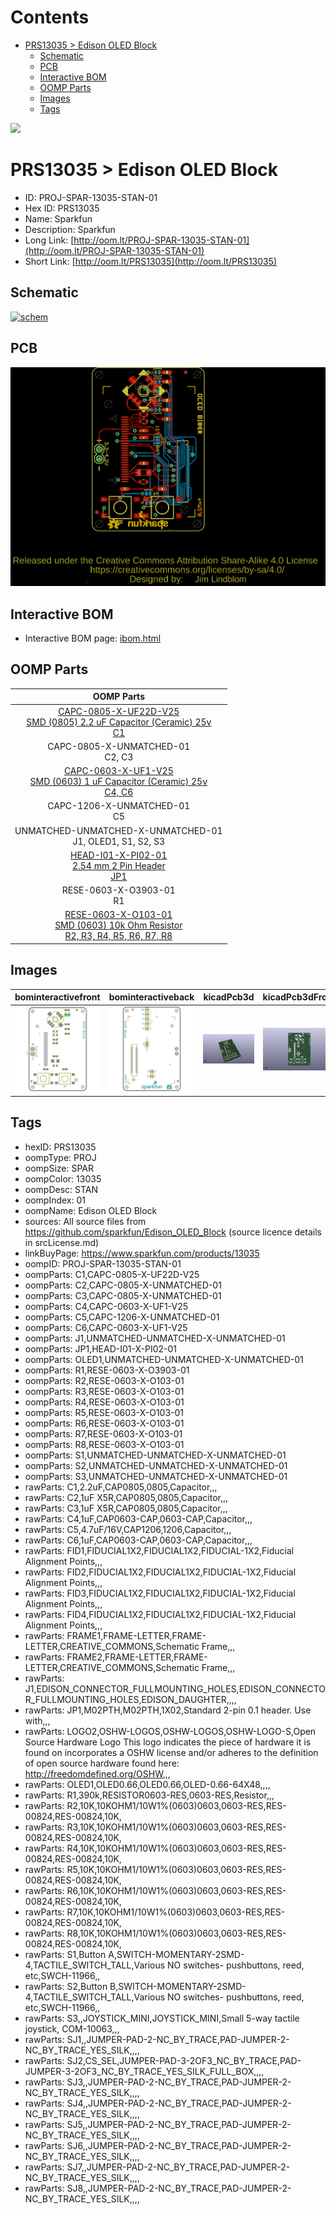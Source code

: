 



Contents
========

* [PRS13035 > Edison OLED Block](#prs13035--edison-oled-block)
	* [Schematic](#schematic)
	* [PCB](#pcb)
	* [Interactive BOM](#interactive-bom)
	* [OOMP Parts](#oomp-parts)
	* [Images](#images)
	* [Tags](#tags)
  
![][im]
# PRS13035 > Edison OLED Block

- ID: PROJ-SPAR-13035-STAN-01
- Hex ID: PRS13035
- Name: Sparkfun
- Description: Sparkfun
- Long Link: [http://oom.lt/PROJ-SPAR-13035-STAN-01](http://oom.lt/PROJ-SPAR-13035-STAN-01)
- Short Link: [http://oom.lt/PRS13035](http://oom.lt/PRS13035)

## Schematic
  
[![schem](eagleSchemImage.png)](eagleSchemImage.png)
## PCB
  
[![pcb](eagleImage.png)](eagleImage.png)
## Interactive BOM

- Interactive BOM page: [ibom.html](https://htmlpreview.github.io/?https://github.com/oomlout/oomlout_OOMP_projects/blob/main/PROJ-SPAR-13035-STAN-01/kicad/bom/ibom.html)

## OOMP Parts
  

|OOMP Parts|
| :---: |
|[CAPC-0805-X-UF22D-V25<br> SMD (0805) 2.2 uF Capacitor (Ceramic) 25v<br> C1](https://github.com/oomlout/oomlout_OOMP_parts/tree/main/CAPC-0805-X-UF22D-V25/)|
|CAPC-0805-X-UNMATCHED-01<BR>C2, C3|
|[CAPC-0603-X-UF1-V25<br> SMD (0603) 1 uF Capacitor (Ceramic) 25v<br> C4, C6](https://github.com/oomlout/oomlout_OOMP_parts/tree/main/CAPC-0603-X-UF1-V25/)|
|CAPC-1206-X-UNMATCHED-01<BR>C5|
|UNMATCHED-UNMATCHED-X-UNMATCHED-01<BR>J1, OLED1, S1, S2, S3|
|[HEAD-I01-X-PI02-01<br> 2.54 mm 2 Pin Header<br> JP1](https://github.com/oomlout/oomlout_OOMP_parts/tree/main/HEAD-I01-X-PI02-01/)|
|RESE-0603-X-O3903-01<BR>R1|
|[RESE-0603-X-O103-01<br> SMD (0603) 10k Ohm Resistor<br> R2, R3, R4, R5, R6, R7, R8](https://github.com/oomlout/oomlout_OOMP_parts/tree/main/RESE-0603-X-O103-01/)|

## Images
  
  

|bominteractivefront|bominteractiveback|kicadPcb3d|kicadPcb3dFront|kicadPcb3dBack|eagleImage|eagleSchemImage|
| :---: | :---: | :---: | :---: | :---: | :---: | :---: |
|[![bominteractivefront](bomFront_140.png)](bomFront.png)|[![bominteractiveback](bomBack_140.png)](bomBack.png)|[![kicadPcb3d](kicadPcb3d_140.png)](kicadPcb3d.png)|[![kicadPcb3dFront](kicadPcb3dFront_140.png)](kicadPcb3dFront.png)|[![kicadPcb3dBack](kicadPcb3dBack_140.png)](kicadPcb3dBack.png)|[![eagleImage](eagleImage_140.png)](eagleImage.png)|[![eagleSchemImage](eagleSchemImage_140.png)](eagleSchemImage.png)|

## Tags

- hexID: PRS13035
- oompType: PROJ
- oompSize: SPAR
- oompColor: 13035
- oompDesc: STAN
- oompIndex: 01
- oompName: Edison OLED Block
- sources: All source files from https://github.com/sparkfun/Edison_OLED_Block (source licence details in srcLicense.md)
- linkBuyPage: https://www.sparkfun.com/products/13035
- oompID: PROJ-SPAR-13035-STAN-01
- oompParts: C1,CAPC-0805-X-UF22D-V25
- oompParts: C2,CAPC-0805-X-UNMATCHED-01
- oompParts: C3,CAPC-0805-X-UNMATCHED-01
- oompParts: C4,CAPC-0603-X-UF1-V25
- oompParts: C5,CAPC-1206-X-UNMATCHED-01
- oompParts: C6,CAPC-0603-X-UF1-V25
- oompParts: J1,UNMATCHED-UNMATCHED-X-UNMATCHED-01
- oompParts: JP1,HEAD-I01-X-PI02-01
- oompParts: OLED1,UNMATCHED-UNMATCHED-X-UNMATCHED-01
- oompParts: R1,RESE-0603-X-O3903-01
- oompParts: R2,RESE-0603-X-O103-01
- oompParts: R3,RESE-0603-X-O103-01
- oompParts: R4,RESE-0603-X-O103-01
- oompParts: R5,RESE-0603-X-O103-01
- oompParts: R6,RESE-0603-X-O103-01
- oompParts: R7,RESE-0603-X-O103-01
- oompParts: R8,RESE-0603-X-O103-01
- oompParts: S1,UNMATCHED-UNMATCHED-X-UNMATCHED-01
- oompParts: S2,UNMATCHED-UNMATCHED-X-UNMATCHED-01
- oompParts: S3,UNMATCHED-UNMATCHED-X-UNMATCHED-01
- rawParts: C1,2.2uF,CAP0805,0805,Capacitor,,,
- rawParts: C2,1uF X5R,CAP0805,0805,Capacitor,,,
- rawParts: C3,1uF X5R,CAP0805,0805,Capacitor,,,
- rawParts: C4,1uF,CAP0603-CAP,0603-CAP,Capacitor,,,
- rawParts: C5,4.7uF/16V,CAP1206,1206,Capacitor,,,
- rawParts: C6,1uF,CAP0603-CAP,0603-CAP,Capacitor,,,
- rawParts: FID1,FIDUCIAL1X2,FIDUCIAL1X2,FIDUCIAL-1X2,Fiducial Alignment Points,,,
- rawParts: FID2,FIDUCIAL1X2,FIDUCIAL1X2,FIDUCIAL-1X2,Fiducial Alignment Points,,,
- rawParts: FID3,FIDUCIAL1X2,FIDUCIAL1X2,FIDUCIAL-1X2,Fiducial Alignment Points,,,
- rawParts: FID4,FIDUCIAL1X2,FIDUCIAL1X2,FIDUCIAL-1X2,Fiducial Alignment Points,,,
- rawParts: FRAME1,FRAME-LETTER,FRAME-LETTER,CREATIVE_COMMONS,Schematic Frame,,,
- rawParts: FRAME2,FRAME-LETTER,FRAME-LETTER,CREATIVE_COMMONS,Schematic Frame,,,
- rawParts: J1,EDISON_CONNECTOR_FULLMOUNTING_HOLES,EDISON_CONNECTOR_FULLMOUNTING_HOLES,EDISON_DAUGHTER,,,,
- rawParts: JP1,M02PTH,M02PTH,1X02,Standard 2-pin 0.1 header. Use with,,,
- rawParts: LOGO2,OSHW-LOGOS,OSHW-LOGOS,OSHW-LOGO-S,Open Source Hardware Logo This logo indicates the piece of hardware it is found on incorporates a OSHW license and/or adheres to the definition of open source hardware found here: http://freedomdefined.org/OSHW,,,
- rawParts: OLED1,OLED0.66,OLED0.66,OLED-0.66-64X48,,,,
- rawParts: R1,390k,RESISTOR0603-RES,0603-RES,Resistor,,,
- rawParts: R2,10K,10KOHM1/10W1%(0603)0603,0603-RES,RES-00824,RES-00824,10K,
- rawParts: R3,10K,10KOHM1/10W1%(0603)0603,0603-RES,RES-00824,RES-00824,10K,
- rawParts: R4,10K,10KOHM1/10W1%(0603)0603,0603-RES,RES-00824,RES-00824,10K,
- rawParts: R5,10K,10KOHM1/10W1%(0603)0603,0603-RES,RES-00824,RES-00824,10K,
- rawParts: R6,10K,10KOHM1/10W1%(0603)0603,0603-RES,RES-00824,RES-00824,10K,
- rawParts: R7,10K,10KOHM1/10W1%(0603)0603,0603-RES,RES-00824,RES-00824,10K,
- rawParts: R8,10K,10KOHM1/10W1%(0603)0603,0603-RES,RES-00824,RES-00824,10K,
- rawParts: S1,Button A,SWITCH-MOMENTARY-2SMD-4,TACTILE_SWITCH_TALL,Various NO switches- pushbuttons, reed, etc,SWCH-11966,,
- rawParts: S2,Button B,SWITCH-MOMENTARY-2SMD-4,TACTILE_SWITCH_TALL,Various NO switches- pushbuttons, reed, etc,SWCH-11966,,
- rawParts: S3,,JOYSTICK_MINI,JOYSTICK_MINI,Small 5-way tactile joystick, COM-10063,,,
- rawParts: SJ1,,JUMPER-PAD-2-NC_BY_TRACE,PAD-JUMPER-2-NC_BY_TRACE_YES_SILK,,,,
- rawParts: SJ2,CS_SEL,JUMPER-PAD-3-2OF3_NC_BY_TRACE,PAD-JUMPER-3-2OF3_NC_BY_TRACE_YES_SILK_FULL_BOX,,,,
- rawParts: SJ3,,JUMPER-PAD-2-NC_BY_TRACE,PAD-JUMPER-2-NC_BY_TRACE_YES_SILK,,,,
- rawParts: SJ4,,JUMPER-PAD-2-NC_BY_TRACE,PAD-JUMPER-2-NC_BY_TRACE_YES_SILK,,,,
- rawParts: SJ5,,JUMPER-PAD-2-NC_BY_TRACE,PAD-JUMPER-2-NC_BY_TRACE_YES_SILK,,,,
- rawParts: SJ6,,JUMPER-PAD-2-NC_BY_TRACE,PAD-JUMPER-2-NC_BY_TRACE_YES_SILK,,,,
- rawParts: SJ7,,JUMPER-PAD-2-NC_BY_TRACE,PAD-JUMPER-2-NC_BY_TRACE_YES_SILK,,,,
- rawParts: SJ8,,JUMPER-PAD-2-NC_BY_TRACE,PAD-JUMPER-2-NC_BY_TRACE_YES_SILK,,,,



[im]: kicadPcb3d_450.png
